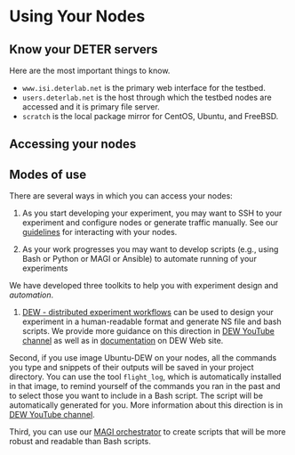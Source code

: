# Using Your Nodes

## Know your DETER servers
Here are the most important things to know.

 * `www.isi.deterlab.net` is the primary web interface for the testbed.
 * `users.deterlab.net` is the host through which the testbed nodes are accessed and it is primary file server.
 * `scratch` is the local package mirror for CentOS, Ubuntu, and FreeBSD.

## Accessing your nodes

## Modes of use

There are several ways in which you can access your nodes:

1. As you start developing your experiment, you may want to SSH to your experiment and configure nodes or generate traffic manually. See our [guidelines](interact.md) for interacting with your nodes.

2. As your work progresses you may want to develop scripts (e.g., using Bash or Python or MAGI or Ansible) to automate running of your experiments

We have developed three toolkits to help you with experiment design and *automation*.

1. [DEW - distributed experiment workflows](https://dew.isi.edu) can be used to design your experiment in a human-readable format and generate NS file and bash scripts. We provide more guidance on this direction in [DEW YouTube channel](https://www.youtube.com/channel/UCocyRn8Lk40f_1giKrDnRLQ/) as well as in [documentation](https://dew.isi.edu/docs/) on DEW Web site.

Second, if you use image Ubuntu-DEW on your nodes, all the commands you type and snippets of their outputs will be saved in your project directory. You can use the tool `flight_log`, which is automatically installed in that image, to remind yourself of the commands you ran in the past and to select those you want to include in a Bash script. The script will be automatically generated for you. More information about this direction is in [DEW YouTube channel](https://www.youtube.com/channel/UCocyRn8Lk40f_1giKrDnRLQ/).

Third, you can use our [MAGI orchestrator](https://docs.deterlab.net/orchestrator/orchestrator-guide/) to create scripts that will be more robust and readable than Bash scripts.


